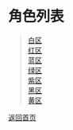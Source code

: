 # 角色列表
> [白区](https://drrlw.github.io/%E7%99%BD%E5%8C%BA_%E8%A7%92%E8%89%B2)    
> [红区](https://drrlw.github.io/%E7%BA%A2%E5%8C%BA_%E8%A7%92%E8%89%B2)   
> [蓝区](https://drrlw.github.io/%E8%93%9D%E5%8C%BA_%E8%A7%92%E8%89%B2)  
> [绿区](https://drrlw.github.io/%E7%BB%BF%E5%8C%BA_%E8%A7%92%E8%89%B2)  
> [紫区](https://drrlw.github.io/%E7%B4%AB%E5%8C%BA_%E8%A7%92%E8%89%B2)   
> [黑区](https://drrlw.github.io/%E9%BB%91%E5%8C%BA_%E8%A7%92%E8%89%B2)   
> [黄区](https://drrlw.github.io/%E9%BB%84%E5%8C%BA_%E8%A7%92%E8%89%B2)
  

[返回首页](https://drrlw.github.io/index)

